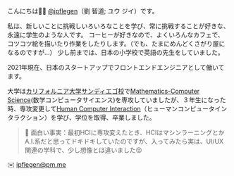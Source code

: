 こんにちは👋🏼 [@ipflegen](https://github.com/ipflegen)（劉 智道; ユウ ジイ）です。 

私は、新しいことに挑戦しいろいろなことを学び、常に挑戦することが好きな、永遠に学生のような人です。
コーヒーが好きなので、よくいろんなカフェで、コツコツ絵を描いたり作業をしたりします。（でも、たまにめんどくさがり屋になるのですが...）
少し前までは、日本の小学校で英語の先生をしていました。

2021年現在、日本のスタートアップでフロントエンドエンジニアとして働いてます。

大学は[カリフォルニア大学サンディエゴ校](https://ucsd.edu)で[Mathematics-Computer Science](https://www.math.ucsd.edu/~handbook/undergraduate/ma30-math-computer-science-b-s/)(数学コンピュータサイエンス)を専攻していましたが、３年生になった時、専攻変更して[Human Computer Interaction](https://cogsci.ucsd.edu/undergraduates/major/design-interaction.html)（ヒューマンコンピュータインタラクション）を学び、学位を取得、卒業しました。

> 🤖 面白い事実：最初HCIに専攻変えたとき、HCIはマシンラーニングとかA.I.系だと思ってドキドキしていたのですが、入ってみたら実は、UI/UX関連の学科で、少し想像とは違いました😝

✉️ <a href = "mailto: ipflegen@pm.me">ipflegen@pm.me</a>
